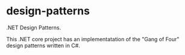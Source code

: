 # design-patterns
.NET Design Patterns.

This .NET core project has an implementatation of the "Gang of Four" design patterns written in C#.

